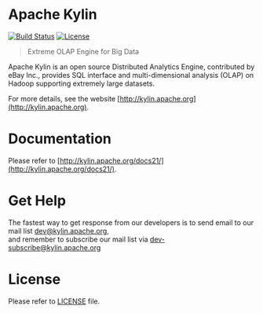 Apache Kylin
============

[![Build Status](https://travis-ci.org/apache/kylin.svg?branch=master)](https://travis-ci.org/apache/kylin)
[![License](https://img.shields.io/badge/license-Apache%202-4EB1BA.svg)](https://www.apache.org/licenses/LICENSE-2.0.html)

> Extreme OLAP Engine for Big Data

Apache Kylin is an open source Distributed Analytics Engine, contributed by eBay Inc., provides SQL interface and multi-dimensional analysis (OLAP) on Hadoop supporting extremely large datasets.

For more details, see the website [http://kylin.apache.org](http://kylin.apache.org).

Documentation
=============
Please refer to [http://kylin.apache.org/docs21/](http://kylin.apache.org/docs21/).

Get Help
============
The fastest way to get response from our developers is to send email to our mail list <dev@kylin.apache.org>,   
and remember to subscribe our mail list via <dev-subscribe@kylin.apache.org>

License
============
Please refer to [LICENSE](https://github.com/apache/kylin/blob/master/LICENSE) file.





